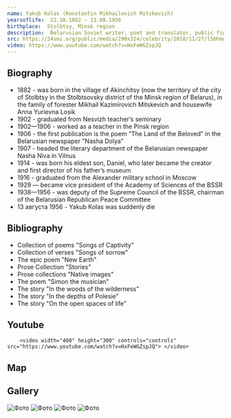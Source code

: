 ```yaml
---
name: Yakub Kolas (Konstantin Mikhailovich Mitskevich)
yearsoflife:  22.10.1882 — 13.08.1956
birthplace:  Stolbtsy, Minsk region
description:  Belarusian Soviet writer, poet and translator, public figure
src: https://24smi.org/public/media/290x324/celebrity/2018/11/27/l5bhmgiuhvzk-iakub-kolas.jpg 
video: https://www.youtube.com/watch?v=HxFeWGZspJQ
---
```


## Biography
*  1882 - was born in the village of Akinchitsy (now the territory of the city of Stolbtsy in the Stolbtsovsky district of the Minsk region of Belarus), in the family of forester Mikhail Kazimirovich Mitskevich and housewife Anna Yurievna Losik
* 1902 - graduated from Nesvizh teacher’s seminary
* 1902—1906 - worked as a teacher in the Pinsk region 
* 1906 - the first publication is the poem “The Land of the Beloved” in the Belarusian newspaper "Nasha Dolya"
* 1907 - headed the literary department of the Belarusian newspaper Nasha Niva in Vilnus
* 1914 - was born his eldest son, Daniel, who later became the creator and first director of his father’s museum
* 1916 - graduated from the Alexander military school in Moscow 
* 1929  — became vice president of the Academy of Sciences of the BSSR
* 1938—1956 - was deputy of the Supreme Council of the BSSR, chairman of the Belarusian Republican Peace Committee 
* 13 августа 1956 - Yakub Kolas was suddenly die  

## Bibliography
*  Collection of poems "Songs of Captivity" 
*  Collection of verses "Songs of sorrow"
*  The epic poem "New Earth"
*  Prose Collection "Stories"
*  Prose collections "Native images"
*  The poem "Simon the musician"
*  The story "In the woods of the wilderness"
*  The story "In the depths of Polesie"
*  The story "On the open spaces of life"

## Youtube
        <video width="400" height="300" controls="controls" src="https://www.youtube.com/watch?v=HxFeWGZspJQ"> </video>


## Map

## Gallery
![Фото](https://upload.wikimedia.org/wikipedia/commons/thumb/c/c7/Belarus-Minsk-Yakub_Kolas_Square-2.jpg/800px-Belarus-Minsk-Yakub_Kolas_Square-2.jpg)
![Фото](https://upload.wikimedia.org/wikipedia/commons/9/9e/2002._Stamp_of_Belarus_0489.jpg)
![Фото](https://upload.wikimedia.org/wikipedia/commons/thumb/3/34/RR5009-0004R_BU_%D0%9F%D0%B8%D1%81%D0%B0%D1%82%D0%B5%D0%BB%D1%8C_%D0%AF%D0%BA%D1%83%D0%B1_%D0%9A%D0%BE%D0%BB%D0%B0%D1%81%2C_%D0%BA_110-%D0%BB%D0%B5%D1%82%D0%B8%D1%8E_%D1%81%D0%BE_%D0%B4%D0%BD%D1%8F_%D1%80%D0%BE%D0%B6%D0%B4%D0%B5%D0%BD%D0%B8%D1%8F.png/603px-RR5009-0004R_BU_%D0%9F%D0%B8%D1%81%D0%B0%D1%82%D0%B5%D0%BB%D1%8C_%D0%AF%D0%BA%D1%83%D0%B1_%D0%9A%D0%BE%D0%BB%D0%B0%D1%81%2C_%D0%BA_110-%D0%BB%D0%B5%D1%82%D0%B8%D1%8E_%D1%81%D0%BE_%D0%B4%D0%BD%D1%8F_%D1%80%D0%BE%D0%B6%D0%B4%D0%B5%D0%BD%D0%B8%D1%8F.png)
![Фото](https://upload.wikimedia.org/wikipedia/commons/thumb/6/61/%D0%94%D0%BE%D0%BC-%D0%BC%D1%83%D0%B7%D0%B5%D0%B9_%D0%AF%D0%BA%D1%83%D0%B1%D0%B0_%D0%9A%D0%BE%D0%BB%D0%B0%D1%81%D0%B0_%D0%B2_%D0%9F%D0%B8%D0%BD%D1%81%D0%BA%D0%B5.jpg/800px-%D0%94%D0%BE%D0%BC-%D0%BC%D1%83%D0%B7%D0%B5%D0%B9_%D0%AF%D0%BA%D1%83%D0%B1%D0%B0_%D0%9A%D0%BE%D0%BB%D0%B0%D1%81%D0%B0_%D0%B2_%D0%9F%D0%B8%D0%BD%D1%81%D0%BA%D0%B5.jpg)


